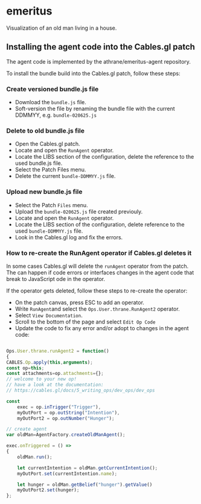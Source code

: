 # emeritus
Visualization of an old man living in a house. 

## Installing the agent code into the Cables.gl patch

The agent code is implemented by the athrane/emeritus-agent repository.

To install the bundle build into the Cables.gl patch, follow these steps:

### Create versioned bundle.js file

* Download the `bundle.js` file.
* Soft-version the file by renaming the bundle file with the current DDMMYY, e.g. `bundle-020625.js`

### Delete to old bundle.js file

* Open the Cables.gl patch.
* Locate and open the `RunAgent` operator.
* Locate the LIBS section of the configuration, delete the reference to the used bundle.js file.
* Select the Patch Files menu.
* Delete the current `bundle-DDMMYY.js` file.

### Upload new bundle.js file

* Select the Patch `Files` menu.
* Upload the `bundle-020625.js` file created previouly.
* Locate and open the `RunAgent` operator.
* Locate the LIBS section of the configuration, delete reference to the used `bundle-DDMMYY.js` file. 
* Look in the Cables.gl log and fix the errors.

### How to re-create the RunAgent operator if Cables.gl deletes it

In some cases Cables.gl will delete the `runAgent` operator from the patch. 
The can happen if code errors or interfaces changes in the agent code that break to JavaScript ode in the operator.

If the operator gets deleted, follow these steps to re-create the operator:

* On the patch canvas, press ESC to add an operator.
* Write `RunAgent`and select the `Ops.User.thrane.RunAgent2` operator.
* Select `View Documentation`.
* Scroll to the bottom of the page and select `Edit Op Code`
* Update the code to fix any error and/or adopt to changes in the agent code:
   
```javascript

Ops.User.thrane.runAgent2 = function()
{
CABLES.Op.apply(this,arguments);
const op=this;
const attachments=op.attachments={};
// welcome to your new op!
// have a look at the documentation:
// https://cables.gl/docs/5_writing_ops/dev_ops/dev_ops

const
    exec = op.inTrigger("Trigger"),
    myOutPort = op.outString("Intention"),
    myOutPort2 = op.outNumber("Hunger");

// create agent
var oldMan=AgentFactory.createOldManAgent();

exec.onTriggered = () =>
{
    oldMan.run();

    let currentIntention = oldMan.getCurrentIntention();
    myOutPort.set(currentIntention.name);

    let hunger = oldMan.getBelief("hunger").getValue()
    myOutPort2.set(hunger);
};
```


